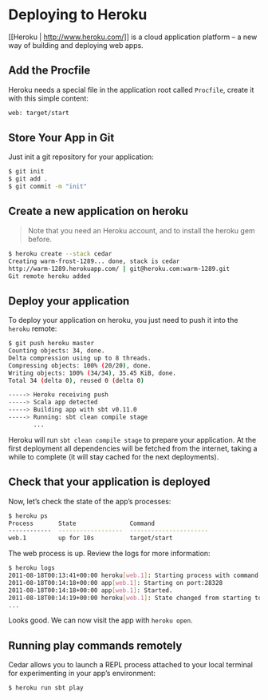 # Deploying to Heroku

[[Heroku | http://www.heroku.com/]] is a cloud application platform – a new way of building and deploying web apps.

## Add the Procfile

Heroku needs a special file in the application root called `Procfile`, create it with this simple content:

```txt
web: target/start
```

## Store Your App in Git

Just init a git repository for your application:

```bash
$ git init
$ git add .
$ git commit -m "init"
```

## Create a new application on heroku

> Note that you need an Heroku account, and to install the heroku gem before.

```bash
$ heroku create --stack cedar
Creating warm-frost-1289... done, stack is cedar
http://warm-1289.herokuapp.com/ | git@heroku.com:warm-1289.git
Git remote heroku added
```

## Deploy your application

To deploy your application on heroku, you just need to push it into the `heroku` remote:

```bash
$ git push heroku master
Counting objects: 34, done.
Delta compression using up to 8 threads.
Compressing objects: 100% (20/20), done.
Writing objects: 100% (34/34), 35.45 KiB, done.
Total 34 (delta 0), reused 0 (delta 0)

-----> Heroku receiving push
-----> Scala app detected
-----> Building app with sbt v0.11.0
-----> Running: sbt clean compile stage
       ...
```

Heroku will run `sbt clean compile stage` to prepare your application. At the first deployment all dependencies will be fetched from the internet, taking a while to complete (it will stay cached for the next deployments).

## Check that your application is deployed

Now, let’s check the state of the app’s processes:

```bash
$ heroku ps
Process       State               Command
------------  ------------------  ----------------------
web.1         up for 10s          target/start 
```

The web process is up. Review the logs for more information:

```bash
$ heroku logs
2011-08-18T00:13:41+00:00 heroku[web.1]: Starting process with command `target/start`
2011-08-18T00:14:18+00:00 app[web.1]: Starting on port:28328
2011-08-18T00:14:18+00:00 app[web.1]: Started.
2011-08-18T00:14:19+00:00 heroku[web.1]: State changed from starting to up
...
```

Looks good. We can now visit the app with `heroku open`.

## Running play commands remotely

Cedar allows you to launch a REPL process attached to your local terminal for experimenting in your app’s environment:

```bash
$ heroku run sbt play
```
